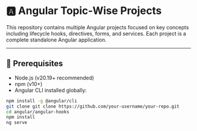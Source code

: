 # 🅰️ Angular Topic-Wise Projects

This repository contains multiple Angular projects focused on key concepts including lifecycle hooks, directives, forms, and services. Each project is a complete standalone Angular application.

---

## 🔧 Prerequisites

- Node.js (v20.19+ recommended)
- npm (v10+)
- Angular CLI installed globally:

```bash
npm install -g @angular/cli
git clone git clone https://github.com/your-username/your-repo.git
cd angular/angular-hooks
npm install
ng serve
